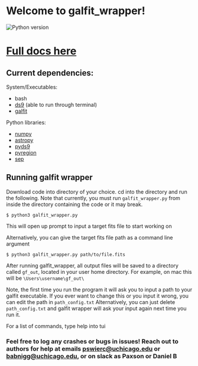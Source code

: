 # Welcome to galfit_wrapper!

![Python version](https://img.shields.io/badge/Python-3.10-green.svg?style=flat)

# [Full docs here](https://paxsonswierc.github.io/galfit_wrapper_docs.io/)

## Current dependencies:

System/Executables: 
 * bash
 * [ds9](https://sites.google.com/cfa.harvard.edu/saoimageds9/download) (able to run through terminal)
 * [galfit](https://users.obs.carnegiescience.edu/peng/work/galfit/galfit.html)

Python libraries: 
 * [numpy](https://numpy.org/install/)
 * [astropy](https://www.astropy.org/)
 * [pyds9](https://github.com/ericmandel/pyds9)
 * [pyregion](https://github.com/astropy/pyregion)
 * [sep](https://github.com/kbarbary/sep)

## Running galfit wrapper

Download code into directory of your choice. cd into the directory and run the following. Note that currently,
you must run `galfit_wrapper.py` from inside the directory containing the code or it may break.
```
$ python3 galfit_wrapper.py
```
This will open up prompt to input a target fits file to start working on

Alternatively, you can give the target fits file path as a command line argument
```
$ python3 galfit_wrapper.py path/to/file.fits
```

After running galfit_wrapper, all output files will be saved to a directory called `gf_out`, located
in your user home directory. For example, on mac this will be `\Users\username\gf_out\`

Note, the first time you run the program it will ask you to input a path to your galfit executable.
If you ever want to change this or you input it wrong, you can edit the path in `path_config.txt`
Alternatively, you can just delete `path_config.txt` and galfit wrapper will ask your input
again next time you run it.

For a list of commands, type help into tui

### Feel free to log any crashes or bugs in issues! Reach out to authors for help at emails pswierc@uchicago.edu or babnigg@uchicago.edu, or on slack as Paxson or Daniel B
